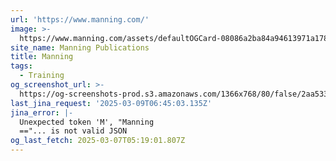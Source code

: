 ```yaml
---
url: 'https://www.manning.com/'
image: >-
  https://www.manning.com/assets/defaultOGCard-08086a2ba84a94613971a17812a34881.png
site_name: Manning Publications
title: Manning
tags:
  - Training
og_screenshot_url: >-
  https://og-screenshots-prod.s3.amazonaws.com/1366x768/80/false/2aa533919210ece76615183b3d5a7895ef92b2d007d1a2583a5d33bd7b35921c.jpeg
last_jina_request: '2025-03-09T06:45:03.135Z'
jina_error: |-
  Unexpected token 'M', "Manning
  =="... is not valid JSON
og_last_fetch: 2025-03-07T05:19:01.807Z
---
```


